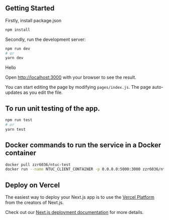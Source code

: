 ## Getting Started

Firstly, install package.json

```bash
npm install
```

Secondly, run the development server:

```bash
npm run dev
# or
yarn dev
```

Hello

Open [http://localhost:3000](http://localhost:3000) with your browser to see the result.

You can start editing the page by modifying `pages/index.js`. The page auto-updates as you edit the file.

## To run unit testing of the app.

```bash
npm run test
# or
yarn test
```

## Docker commands to run the service in a Docker container

```bash
docker pull zzr6036/ntuc-test
docker run --name NTUC_CLIENT_CONTAINER -p 0.0.0.0:5000:3000 zzr6036/ntuc-test

```

## Deploy on Vercel

The easiest way to deploy your Next.js app is to use the [Vercel Platform](https://vercel.com/new?utm_medium=default-template&filter=next.js&utm_source=create-next-app&utm_campaign=create-next-app-readme) from the creators of Next.js.

Check out our [Next.js deployment documentation](https://nextjs.org/docs/deployment) for more details.
